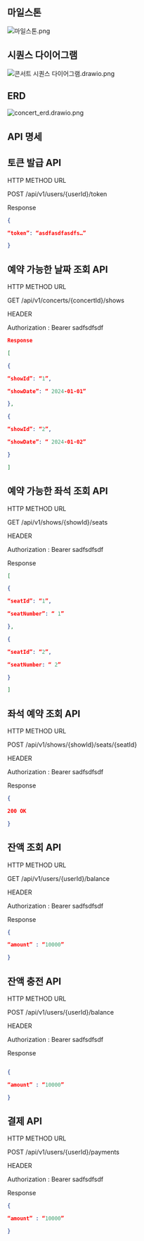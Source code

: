 ## 마일스톤
![마일스톤.png](..%2F%EB%A7%88%EC%9D%BC%EC%8A%A4%ED%86%A4.png)

## 시퀀스 다이어그램
![콘서트 시퀀스 다이어그램.drawio.png](..%2F%EC%BD%98%EC%84%9C%ED%8A%B8%20%EC%8B%9C%ED%80%80%EC%8A%A4%20%EB%8B%A4%EC%9D%B4%EC%96%B4%EA%B7%B8%EB%9E%A8.drawio.png)


## ERD
![concert_erd.drawio.png](..%2Fconcert_erd.drawio.png)

## API 명세

## 토큰 발급 API

HTTP METHOD  URL

POST /api/v1/users/{userId}/token

Response
``` json
{

“token”: “asdfasdfasdfs…”

}
``` 

## 예약 가능한 날짜 조회 API

HTTP METHOD  URL

GET /api/v1/concerts/{concertId}/shows

HEADER

Authorization : Bearer sadfsdfsdf
``` json
Response

[

{

“showId”: “1”,

“showDate”: “ 2024-01-01”

},

{

“showId”: “2”,

“showDate”: “ 2024-01-02”

}

]
```
## 예약 가능한 좌석 조회 API

HTTP METHOD  URL

GET /api/v1/shows/{showId}/seats

HEADER

Authorization : Bearer sadfsdfsdf

Response
``` json
[

{

“seatId”: “1”,

“seatNumber”: “ 1”

},

{

“seatId”: “2”,

“seatNumber: “ 2”

}

]
```
## 좌석 예약 조회 API

HTTP METHOD  URL

POST /api/v1/shows/{showId}/seats/{seatId}

HEADER

Authorization : Bearer sadfsdfsdf

Response
``` json
{

200 OK

}
```

## 잔액 조회 API

HTTP METHOD  URL

GET /api/v1/users/{userId}/balance

HEADER

Authorization : Bearer sadfsdfsdf

Response
``` json
{

“amount” : “10000”

}
```
## 잔액 충전 API

HTTP METHOD  URL

POST /api/v1/users/{userId}/balance

HEADER

Authorization : Bearer sadfsdfsdf

Response
``` json

{

“amount” : “10000”

}
```
## 결제  API

HTTP METHOD  URL

POST /api/v1/users/{userId}/payments

HEADER

Authorization : Bearer sadfsdfsdf

Response
``` json
{

“amount” : “10000”

}
```